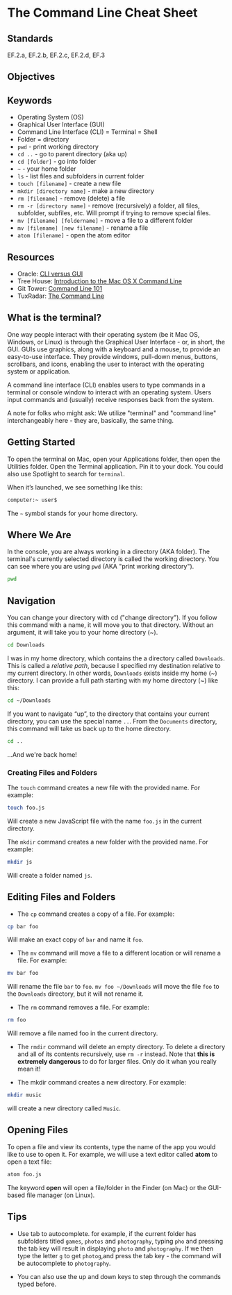 # The Command Line Cheat Sheet

## Standards
EF.2.a, EF.2.b, EF.2.c, EF.2.d, EF.3

## Objectives

## Keywords

- Operating System (OS)
- Graphical User Interface (GUI)
- Command Line Interface (CLI) = Terminal = Shell
- Folder = directory
- `pwd` - print working directory
- `cd ..` - go to parent directory (aka up)
- `cd [folder]` - go into folder
- `~` - your home folder
- `ls` - list files and subfolders in current folder
- `touch [filename]` - create a new file
- `mkdir [directory name]` - make a new directory
- `rm [filename]` - remove (delete) a file
- `rm -r [directory name]` - remove (recursively) a folder, all files, subfolder, subfiles, etc. Will prompt if trying to remove special files.
- `mv [filename] [foldername]` - move a file to a different folder
- `mv [filename] [new filename]` - rename a file
- `atom [filename]` - open the atom editor

## Resources

- Oracle: [CLI versus GUI](https://docs.oracle.com/cd/E19683-01/806-7612/startup-78447/index.html)
- Tree House: [Introduction to the Mac OS X Command Line](http://blog.teamtreehouse.com/introduction-to-the-mac-os-x-command-line)
- Git Tower: [Command Line 101](https://www.git-tower.com/learn/git/ebook/en/command-line/appendix/command-line-101)
- TuxRadar: [The Command Line](http://tuxradar.com/content/lpi-learn-linux-and-get-certified-part-5-command-line)

## What is the terminal?

One way people interact with their operating system (be it Mac OS, Windows, or Linux) is through the Graphical User Interface - or, in short, the GUI. GUIs use graphics, along with a keyboard and a mouse, to provide an easy-to-use interface. They provide windows, pull-down menus, buttons, scrollbars, and icons, enabling the user to interact with the operating system or application.

A command line interface (CLI) enables users to type commands in a terminal or console window to interact with an operating system. Users input commands and (usually) receive responses back from the system.

A note for folks who might ask: We utilize "terminal" and "command line" interchangeably here - they are, basically, the same thing.

## Getting Started

To open the terminal on Mac, open your Applications folder, then open the Utilities folder. Open the Terminal application. Pin it to your dock. You could also use Spotlight to search for `terminal`.

When it’s launched, we see something like this:

```bash
computer:~ user$
```

The `~` symbol stands for your home directory.

## Where We Are

In the console, you are always working in a directory (AKA folder). The terminal's currently selected directory is called the working directory. You can see where you are using `pwd` (AKA "print working directory").

```bash
pwd
```

## Navigation

You can change your directory with cd ("change directory"). If you follow this command with a name, it will move you to that directory. Without an argument, it will take you to your home directory (~).

```bash
cd Downloads
```

I was in my home directory, which contains the a directory called `Downloads`. This is called a _relative path_, because I specified my destination relative to my current directory. In other words, `Downloads` exists inside my home (~) directory. I can provide a full path starting with my home directory (~) like this:

```bash
cd ~/Downloads
```

If you want to navigate “up”, to the directory that contains your current directory, you can use the special name `..`. From the `Documents` directory, this command will take us back up to the home directory.

```bash
cd ..
```

...And we're back home!

### Creating Files and Folders

The `touch` command creates a new file with the provided name. For example:

```bash
touch foo.js
```

Will create a new JavaScript file with the name `foo.js` in the current directory.

The `mkdir` command creates a new folder with the provided name. For example:

```bash
mkdir js
```

Will create a folder named `js`.

## Editing Files and Folders

- The `cp` command creates a copy of a file. For example:

```bash
cp bar foo
```

Will make an exact copy of `bar` and name it `foo`.

- The `mv` command will move a file to a different location or will rename a file. For example:

```bash
mv bar foo
```

Will rename the file `bar` to `foo`. `mv foo ~/Downloads` will move the file `foo` to the `Downloads` directory, but it will not rename it.

- The `rm` command removes a file. For example:

```bash
rm foo
```

Will remove a file named foo in the current directory.

- The `rmdir` command will delete an empty directory. To delete a directory and all of its contents recursively, use `rm -r` instead. Note that **this is extremely dangerous** to do for larger files. Only do it whan you really mean it!

- The mkdir command creates a new directory. For example:

```bash
mkdir music
```

will create a new directory called `Music`.

## Opening Files

To open a file and view its contents, type the name of the app you would like to use to open it. For example, we will use a text editor called **atom** to open a text file:

```bash
atom foo.js
```

The keyword **open** will open a file/folder in the Finder (on Mac) or the GUI-based file manager (on Linux).

## Tips

* Use tab to autocomplete. for example, if the current folder has subfolders titled `games`, `photos` and `photography`, typing `pho` and pressing the tab key will result in displaying `photo` and `photography`. If we then type the letter `g` to get `photog`,and press the tab key - the command will be autocomplete to `photography`.

* You can also use the up and down keys to step through the commands typed before.
